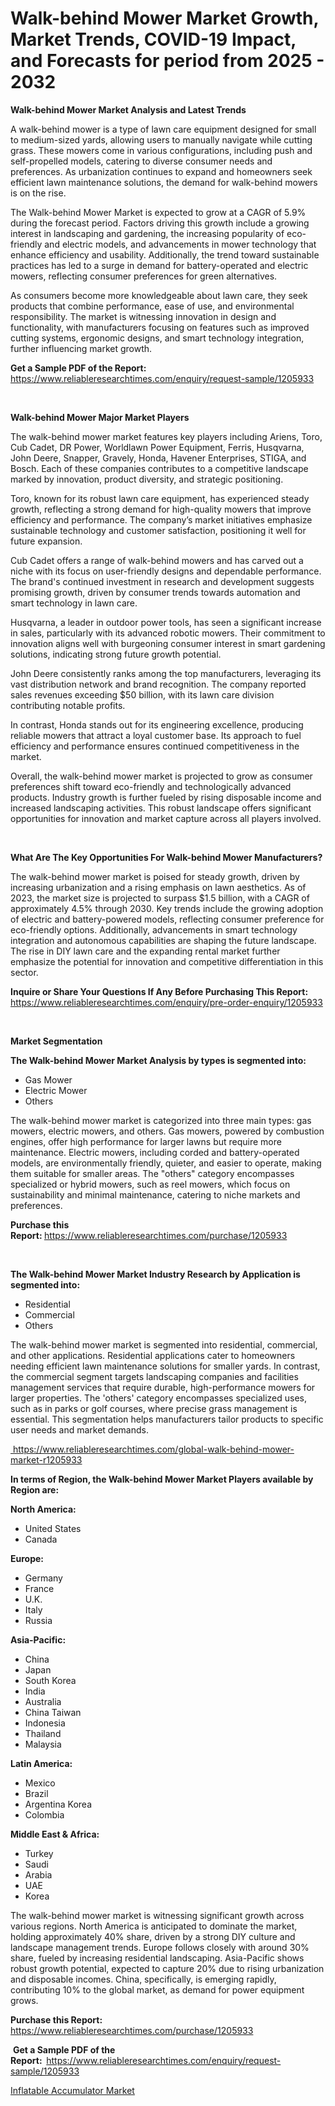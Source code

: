 <p><h1>Walk-behind Mower Market Growth, Market Trends, COVID-19 Impact, and Forecasts for period from 2025 - 2032</h1></p><p><strong>Walk-behind Mower Market Analysis and Latest Trends</strong></p>
<p><p>A walk-behind mower is a type of lawn care equipment designed for small to medium-sized yards, allowing users to manually navigate while cutting grass. These mowers come in various configurations, including push and self-propelled models, catering to diverse consumer needs and preferences. As urbanization continues to expand and homeowners seek efficient lawn maintenance solutions, the demand for walk-behind mowers is on the rise.</p><p>The Walk-behind Mower Market is expected to grow at a CAGR of 5.9% during the forecast period. Factors driving this growth include a growing interest in landscaping and gardening, the increasing popularity of eco-friendly and electric models, and advancements in mower technology that enhance efficiency and usability. Additionally, the trend toward sustainable practices has led to a surge in demand for battery-operated and electric mowers, reflecting consumer preferences for green alternatives.</p><p>As consumers become more knowledgeable about lawn care, they seek products that combine performance, ease of use, and environmental responsibility. The market is witnessing innovation in design and functionality, with manufacturers focusing on features such as improved cutting systems, ergonomic designs, and smart technology integration, further influencing market growth.</p></p>
<p><strong>Get a Sample PDF of the Report:&nbsp;</strong> <a href="https://www.reliableresearchtimes.com/enquiry/request-sample/1205933?utm_campaign=2209&utm_medium=2&utm_source=Github&utm_content=ia&utm_term=28022025&utm_id=walk-behind-mower">https://www.reliableresearchtimes.com/enquiry/request-sample/1205933</a></p>
<p>&nbsp;</p>
<p><strong>Walk-behind Mower Major Market Players</strong></p>
<p><p>The walk-behind mower market features key players including Ariens, Toro, Cub Cadet, DR Power, Worldlawn Power Equipment, Ferris, Husqvarna, John Deere, Snapper, Gravely, Honda, Havener Enterprises, STIGA, and Bosch. Each of these companies contributes to a competitive landscape marked by innovation, product diversity, and strategic positioning.</p><p>Toro, known for its robust lawn care equipment, has experienced steady growth, reflecting a strong demand for high-quality mowers that improve efficiency and performance. The company’s market initiatives emphasize sustainable technology and customer satisfaction, positioning it well for future expansion.</p><p>Cub Cadet offers a range of walk-behind mowers and has carved out a niche with its focus on user-friendly designs and dependable performance. The brand's continued investment in research and development suggests promising growth, driven by consumer trends towards automation and smart technology in lawn care.</p><p>Husqvarna, a leader in outdoor power tools, has seen a significant increase in sales, particularly with its advanced robotic mowers. Their commitment to innovation aligns well with burgeoning consumer interest in smart gardening solutions, indicating strong future growth potential.</p><p>John Deere consistently ranks among the top manufacturers, leveraging its vast distribution network and brand recognition. The company reported sales revenues exceeding $50 billion, with its lawn care division contributing notable profits.</p><p>In contrast, Honda stands out for its engineering excellence, producing reliable mowers that attract a loyal customer base. Its approach to fuel efficiency and performance ensures continued competitiveness in the market.</p><p>Overall, the walk-behind mower market is projected to grow as consumer preferences shift toward eco-friendly and technologically advanced products. Industry growth is further fueled by rising disposable income and increased landscaping activities. This robust landscape offers significant opportunities for innovation and market capture across all players involved.</p></p>
<p>&nbsp;</p>
<p><strong>What Are The Key Opportunities For Walk-behind Mower Manufacturers?</strong></p>
<p><p>The walk-behind mower market is poised for steady growth, driven by increasing urbanization and a rising emphasis on lawn aesthetics. As of 2023, the market size is projected to surpass $1.5 billion, with a CAGR of approximately 4.5% through 2030. Key trends include the growing adoption of electric and battery-powered models, reflecting consumer preference for eco-friendly options. Additionally, advancements in smart technology integration and autonomous capabilities are shaping the future landscape. The rise in DIY lawn care and the expanding rental market further emphasize the potential for innovation and competitive differentiation in this sector.</p></p>
<p><strong>Inquire or Share Your Questions If Any Before Purchasing This Report:</strong> <a href="https://www.reliableresearchtimes.com/enquiry/pre-order-enquiry/1205933?utm_campaign=2209&utm_medium=2&utm_source=Github&utm_content=ia&utm_term=28022025&utm_id=walk-behind-mower">https://www.reliableresearchtimes.com/enquiry/pre-order-enquiry/1205933</a></p>
<p>&nbsp;</p>
<p><strong>Market Segmentation</strong></p>
<p><strong>The Walk-behind Mower Market Analysis by types is segmented into:</strong></p>
<p><ul><li>Gas Mower</li><li>Electric Mower</li><li>Others</li></ul></p>
<p><p>The walk-behind mower market is categorized into three main types: gas mowers, electric mowers, and others. Gas mowers, powered by combustion engines, offer high performance for larger lawns but require more maintenance. Electric mowers, including corded and battery-operated models, are environmentally friendly, quieter, and easier to operate, making them suitable for smaller areas. The "others" category encompasses specialized or hybrid mowers, such as reel mowers, which focus on sustainability and minimal maintenance, catering to niche markets and preferences.</p></p>
<p><strong>Purchase this Report:&nbsp;</strong><a href="https://www.reliableresearchtimes.com/purchase/1205933?utm_campaign=2209&utm_medium=2&utm_source=Github&utm_content=ia&utm_term=28022025&utm_id=walk-behind-mower">https://www.reliableresearchtimes.com/purchase/1205933</a></p>
<p>&nbsp;</p>
<p><strong>The Walk-behind Mower Market Industry Research by Application is segmented into:</strong></p>
<p><ul><li>Residential</li><li>Commercial</li><li>Others</li></ul></p>
<p><p>The walk-behind mower market is segmented into residential, commercial, and other applications. Residential applications cater to homeowners needing efficient lawn maintenance solutions for smaller yards. In contrast, the commercial segment targets landscaping companies and facilities management services that require durable, high-performance mowers for larger properties. The 'others' category encompasses specialized uses, such as in parks or golf courses, where precise grass management is essential. This segmentation helps manufacturers tailor products to specific user needs and market demands.</p></p>
<p><a href="https://www.reliableresearchtimes.com/global-walk-behind-mower-market-r1205933?utm_campaign=2209&utm_medium=2&utm_source=Github&utm_content=ia&utm_term=28022025&utm_id=walk-behind-mower">&nbsp;https://www.reliableresearchtimes.com/global-walk-behind-mower-market-r1205933</a></p>
<p><strong>In terms of Region, the Walk-behind Mower Market Players available by Region are:</strong></p>
<p>
    <p> <strong> North America: </strong>
        <ul>
            <li>United States</li>
            <li>Canada</li>
        </ul>
        </p> 
    <p> <strong> Europe: </strong>
        <ul>
            <li>Germany</li>
            <li>France</li>
            <li>U.K.</li>
            <li>Italy</li>
            <li>Russia</li>
        </ul>
        </p> 
    <p> <strong> Asia-Pacific: </strong>
        <ul>
            <li>China</li>
            <li>Japan</li>
            <li>South Korea</li>
            <li>India</li>
            <li>Australia</li>
            <li>China Taiwan</li>
            <li>Indonesia</li>
            <li>Thailand</li>
            <li>Malaysia</li>
        </ul>
        </p> 
    <p> <strong> Latin America: </strong>
        <ul>
            <li>Mexico</li>
            <li>Brazil</li>
            <li>Argentina Korea</li>
            <li>Colombia</li>
        </ul>
        </p> 
    <p> <strong> Middle East & Africa: </strong>
        <ul>
            <li>Turkey</li>
            <li>Saudi</li>
            <li>Arabia</li>
            <li>UAE</li>
            <li>Korea</li>
        </ul>
    </p>
    </p>
<p><p>The walk-behind mower market is witnessing significant growth across various regions. North America is anticipated to dominate the market, holding approximately 40% share, driven by a strong DIY culture and landscape management trends. Europe follows closely with around 30% share, fueled by increasing residential landscaping. Asia-Pacific shows robust growth potential, expected to capture 20% due to rising urbanization and disposable incomes. China, specifically, is emerging rapidly, contributing 10% to the global market, as demand for power equipment grows.</p></p>
<p><strong>Purchase this Report: </strong><a href="https://www.reliableresearchtimes.com/purchase/1205933?utm_campaign=2209&utm_medium=2&utm_source=Github&utm_content=ia&utm_term=28022025&utm_id=walk-behind-mower">https://www.reliableresearchtimes.com/purchase/1205933</a></p>
<p>&nbsp;<strong>Get a Sample PDF of the Report:&nbsp;&nbsp;</strong><a href="https://www.reliableresearchtimes.com/enquiry/request-sample/1205933?utm_campaign=2209&utm_medium=2&utm_source=Github&utm_content=ia&utm_term=28022025&utm_id=walk-behind-mower">https://www.reliableresearchtimes.com/enquiry/request-sample/1205933</a></p>
<p><strong></strong></p>
<p><p><a href="https://github.com/naulasulakr0/Market-Research-Report-List-1/blob/main/inflatable-accumulator-market.md?utm_campaign=2209&utm_medium=2&utm_source=Github&utm_content=ia&utm_term=28022025&utm_id=walk-behind-mower">Inflatable Accumulator Market</a></p></p>